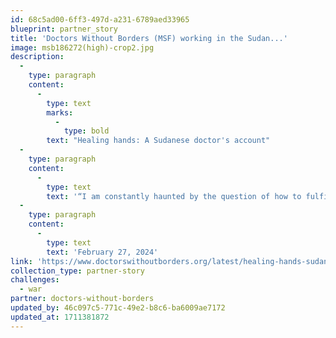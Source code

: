 ```yaml
---
id: 68c5ad00-6ff3-497d-a231-6789aed33965
blueprint: partner_story
title: 'Doctors Without Borders (MSF) working in the Sudan...'
image: msb186272(high)-crop2.jpg
description:
  -
    type: paragraph
    content:
      -
        type: text
        marks:
          -
            type: bold
        text: "Healing hands: A Sudanese doctor's account"
  -
    type: paragraph
    content:
      -
        type: text
        text: '“I am constantly haunted by the question of how to fulfill this duty in the absence of sufficient resources and personnel.”'
  -
    type: paragraph
    content:
      -
        type: text
        text: 'February 27, 2024'
link: 'https://www.doctorswithoutborders.org/latest/healing-hands-sudanese-doctors-account'
collection_type: partner-story
challenges:
  - war
partner: doctors-without-borders
updated_by: 46c097c5-771c-49e2-b8c6-ba6009ae7172
updated_at: 1711381872
---
```

